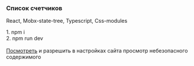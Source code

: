 <h3>Список счетчиков</h3>
<p>React, Mobx-state-tree, Typescript, Css-modules</p>
1. npm i</br>
2. npm run dev</br></br>
<a href="https://gkh.netlify.app" target="_blanc">Посмотреть</a>
<span> и разрешить в настройках сайта просмотр небезопасного содержимого</span>
